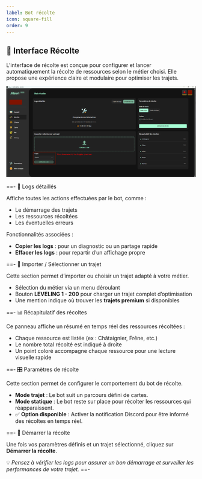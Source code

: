 ```yaml
---
label: Bot récolte
icon: square-fill
order: 9
---
```


## 🌾 Interface Récolte

L’interface de récolte est conçue pour configurer et lancer automatiquement la récolte de ressources selon le métier choisi. Elle propose une expérience claire et modulaire pour optimiser les trajets.

![Interface Récolte](/static/MITM/trajets.png)


==- 📜 Logs détaillés

Affiche toutes les actions effectuées par le bot, comme :

- Le démarrage des trajets
- Les ressources récoltées
- Les éventuelles erreurs

Fonctionnalités associées :
- **Copier les logs** : pour un diagnostic ou un partage rapide
- **Effacer les logs** : pour repartir d’un affichage propre

==- 📁 Importer / Sélectionner un trajet

Cette section permet d’importer ou choisir un trajet adapté à votre métier.

- Sélection du métier via un menu déroulant
- Bouton **LEVELING 1 - 200** pour charger un trajet complet d’optimisation
- Une mention indique où trouver les **trajets premium** si disponibles

==- 📊 Récapitulatif des récoltes

Ce panneau affiche un résumé en temps réel des ressources récoltées :

- Chaque ressource est listée (ex : Châtaignier, Frêne, etc.)
- Le nombre total récolté est indiqué à droite
- Un point coloré accompagne chaque ressource pour une lecture visuelle rapide

==- 🎛️ Paramètres de récolte

Cette section permet de configurer le comportement du bot de récolte.

- **Mode trajet** : Le bot suit un parcours défini de cartes.
- **Mode statique** : Le bot reste sur place pour récolter les ressources qui réapparaissent.
- ✅ **Option disponible** : Activer la notification Discord pour être informé des récoltes en temps réel.

==- 🚀 Démarrer la récolte

Une fois vos paramètres définis et un trajet sélectionné, cliquez sur **Démarrer la récolte**.

💡 *Pensez à vérifier les logs pour assurer un bon démarrage et surveiller les performances de votre trajet.*
==-